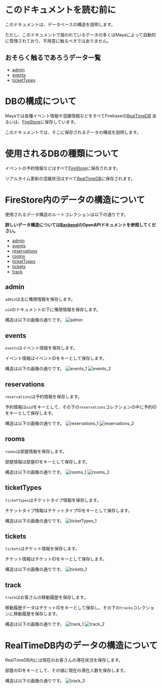 # このドキュメントを読む前に
このドキュメントは、データベースの構造を説明します。

ただし、このドキュメントで扱われているデータの多くはMayaによって自動的に管理されており、不用意に触るべきではありません。

## おそらく触るであろうデータ一覧
- [admin](https://github.com/Maya-org/Maya-doc/blob/main/doc/backend/DB-scheme.md#admin)
- [events](https://github.com/Maya-org/Maya-doc/blob/main/doc/backend/DB-scheme.md#events)
- [ticketTypes](https://github.com/Maya-org/Maya-doc/blob/main/doc/backend/DB-scheme.md#tickettypes)

# DBの構成について

Mayaでは各種イベント情報や混雑情報などをすべてFirebaseの[RealTimeDB](https://firebase.google.com/docs/database)
あるいは、[FireStore](https://firebase.google.com/docs/firestore)に保存しています。

このドキュメントでは、そこに保存されるデータの構成を説明します。

# 使用されるDBの種類について

イベントの予約情報などはすべて[FireStore](https://firebase.google.com/docs/firestore)に保存されます。

リアルタイム更新の混雑状況はすべて[RealTimeDB](https://firebase.google.com/docs/database)に保存されます。

# FireStore内のデータの構造について

使用されるデータ構造のルートコレクションは以下の通りです。

**詳しいデータ構造については[Backend](https://github.com/Maya-org/Maya-Reservation-Backend/blob/main/openapi/reference/Reservation-API.json)のOpenAPIドキュメントを参照してください。**

- [admin](https://github.com/Maya-org/Maya-doc/blob/main/doc/backend/DB-scheme.md#admin)
- [events](https://github.com/Maya-org/Maya-doc/blob/main/doc/backend/DB-scheme.md#events)
- [reservations](https://github.com/Maya-org/Maya-doc/blob/main/doc/backend/DB-scheme.md#reservations)
- [rooms](https://github.com/Maya-org/Maya-doc/blob/main/doc/backend/DB-scheme.md#rooms)
- [ticketTypes](https://github.com/Maya-org/Maya-doc/blob/main/doc/backend/DB-scheme.md#tickettypes)
- [tickets](https://github.com/Maya-org/Maya-doc/blob/main/doc/backend/DB-scheme.md#tickets)
- [track](https://github.com/Maya-org/Maya-doc/blob/main/doc/backend/DB-scheme.md#track)

## admin
`admin`は主に権限情報を保存します。

`uid`のドキュメントの下に権限情報を保存します。

構造は以下の画像の通りです。
![admin](img/admin.png)

## events
`events`はイベント情報を保存します。

イベント情報はイベントIDをキーとして保存します。

構造は以下の画像の通りです。
![events_1](img/events_1.png)
![events_2](img/events_2.png)

## reservations
`reservations`は予約情報を保存します。

予約情報は`uid`をキーとして、その下の`reservations`コレクションの中に予約IDをキーとして保存します。

構造は以下の画像の通りです。
![reservations_1](img/reservations_1.png)
![reservations_2](img/reservations_2.png)

## rooms
`rooms`は部屋情報を保存します。

部屋情報は部屋IDをキーとして保存します。

構造は以下の画像の通りです。
![rooms_1](img/rooms_1.png)
![rooms_2](img/rooms_2.png)

## ticketTypes
`ticketTypes`はチケットタイプ情報を保存します。

チケットタイプ情報はチケットタイプIDをキーとして保存します。

構造は以下の画像の通りです。
![ticketTypes_1](img/ticketTypes_1.png)

## tickets
`tickets`はチケット情報を保存します。

チケット情報はチケットIDをキーとして保存します。

構造は以下の画像の通りです。
![tickets_1](img/tickets_1.png)

## track
`track`はお客さんの移動履歴を保存します。

移動履歴データはチケットIDをキーとして保存し、その下の`tracks`コレクションに移動履歴を保存します。

構造は以下の画像の通りです。
![track_1](img/track_1.png)
![track_2](img/track_2.png)

# RealTimeDB内のデータの構造について
RealTimeDB内には現在のお客さんの滞在状況を保存します。

部屋のIDをキーとして、その値に現在の滞在人数を保存します。

構造は以下の画像の通りです。
![track_3](img/track_3.png)